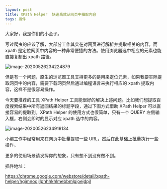 ```yaml
---
layout: post
title: XPath Helper  快速高效从网页中抽取内容
tags: 插件
---
```


大家好，我是你们的小金子。

写过爬虫的应该了解，大部分工作其实在对网页进行解析并提取相关的内容，而 xpath 是定位网页中内容的一种非常便捷的方法。使用浏览器选中相应的元素也能直接复制出 xpath 路径。

![image-20200526234224879](https://7465-test-3c9b5e-1-1301419220.tcb.qcloud.la/images/compress_xpath.01.png)

但是有一个问题，原生的浏览器工具支持更多的是用来定位元素，如果我要实际提取网页中的内容，需要下载网页然后通过编程语言来执行相应的 xpath 提取内容，这样不是很容易操作。

今天要推荐的工具 XPath Helper 工具能很好的解决上述问题。比如我们想提取百度搜索结果中所有返回结果的标题字段，通过下图方式借助 XPath Helper 可以直接容易的提取到。XPath Helper 的使用方式也很简单，只有一个 QUERY 左侧输入框，右侧会即时的显示对应 xpath 选中的内容。

![image-20200526234918134](https://7465-test-3c9b5e-1-1301419220.tcb.qcloud.la/images/compress_xpath.02.png)

小编工作中经常用来在网页中批量提取一些 URL，然后在此基础上批量执行一些操作。

更多的使用场景请发挥你的想象，只有想不到没有做不到。

插件地址：

https://chrome.google.com/webstore/detail/xpath-helper/hgimnogjllphhhkhlmebbmlgjoejdpjl